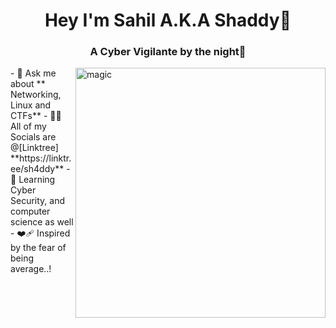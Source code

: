 
<!--
**sh4ddy718** is a ✨ _special_ ✨ repository because its `README.md` (this file) appears on your GitHub profile.

Here are some ideas to get you started:

- 🔭 I’m currently working on ...
- 🌱 I’m currently learning ...
- 👯 I’m looking to collaborate on ...
- 🤔 I’m looking for help with ...
- 💬 Ask me about ...
- 📫 How to reach me: ...
- 😄 Pronouns: ...
- ⚡ Fun fact: ...
-->
<h1 align="center">Hey I'm Sahil A.K.A Shaddy🤖 </h1>
<h3 align="center">A Cyber Vigilante by the night👾</h3>
<img align="right" alt="magic" width="400" src="https://media.giphy.com/media/13AN8X7jBIm15m/giphy.gif?cid=790b7611rs7xr6upr1eozo6q1ie5ooig9optg8bajsoaibyr&ep=v1_gifs_search&rid=giphy.gif&ct=g">
- 💬 Ask me about ** Networking, Linux and CTFs**
- 👨‍💻 All of my Socials are @[Linktree] **https://linktr.ee/sh4ddy**
- 🌻 Learning Cyber Security, and computer science as well
- ❤️‍🩹 Inspired by the fear of being average..!
